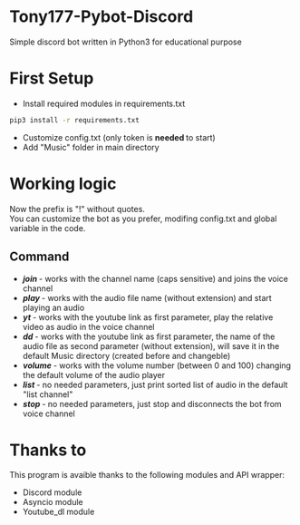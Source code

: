 # Tony177-Pybot-Discord

Simple discord bot written in Python3 for educational purpose

# First Setup

- Install required modules in requirements.txt

```bash
pip3 install -r requirements.txt
```

- Customize config.txt (only token is <b>needed </b> to start)
- Add "Music" folder in main directory

# Working logic

Now the prefix is "!" without quotes. <br>
You can customize the bot as you prefer, modifing config.txt and global variable in the code. <br>

## Command

- <b><i>join </i></b> - works with the channel name (caps sensitive) and joins the voice channel
- <b><i>play </i></b> - works with the audio file name (without extension) and start playing an audio
- <b><i>yt </i></b> - works with the youtube link as first parameter, play the relative video as audio in the voice channel
- <b><i>dd </i></b> - works with the youtube link as first parameter, the name of the audio file as second parameter (without extension), will save it in the default Music directory (created before and changeble)
- <b><i>volume </i></b> - works with the volume number (between 0 and 100) changing the default volume of the audio player
- <b><i>list </i></b> - no needed parameters, just print sorted list of audio in the default "list channel"
- <b><i>stop </i></b> - no needed parameters, just stop and disconnects the bot from voice channel

# Thanks to

This program is avaible thanks to the following modules and API wrapper:

- Discord module
- Asyncio module
- Youtube_dl module
